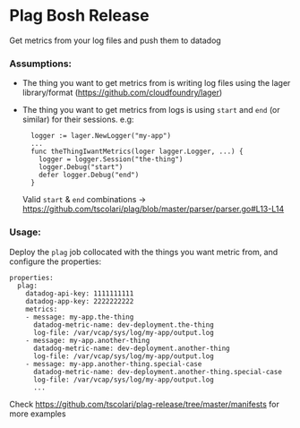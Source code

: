 # Plag Bosh Release


Get metrics from your log files and push them to datadog


### Assumptions:

* The thing you want to get metrics from is writing log files using the lager library/format (https://github.com/cloudfoundry/lager)
* The thing you want to get metrics from logs is using `start` and `end` (or similar) for their sessions. e.g:

  ```
    logger := lager.NewLogger("my-app")
    ...
    func theThingIwantMetrics(loger lagger.Logger, ...) {
      logger = logger.Session("the-thing")
      logger.Debug("start")
      defer logger.Debug("end")
    }
  ```

  Valid `start` & `end` combinations -> https://github.com/tscolari/plag/blob/master/parser/parser.go#L13-L14


### Usage:

Deploy the `plag` job collocated with the things you want metric from, and configure the properties:

```
properties:
  plag:
    datadog-api-key: 1111111111
    datadog-app-key: 2222222222
    metrics:
    - message: my-app.the-thing
      datadog-metric-name: dev-deployment.the-thing
      log-file: /var/vcap/sys/log/my-app/output.log
    - message: my-app.another-thing
      datadog-metric-name: dev-deployment.another-thing
      log-file: /var/vcap/sys/log/my-app/output.log
    - message: my-app.another-thing.special-case
      datadog-metric-name: dev-deployment.another-thing.special-case
      log-file: /var/vcap/sys/log/my-app/output.log
      ...
```


Check https://github.com/tscolari/plag-release/tree/master/manifests for more examples
